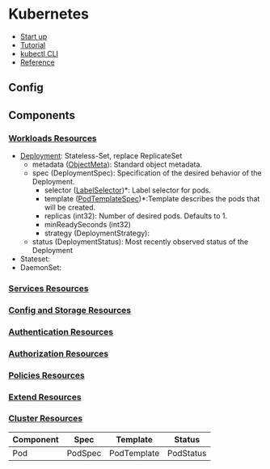 # Kubernetes
- [Start up](https://kubernetes.io/docs/setup/)
- [Tutorial](https://kubernetes.io/docs/tutorials/)
- [kubectl CLI](https://kubernetes.io/docs/reference/kubectl/)
- [Reference](https://kubernetes.io/docs/reference/)

## Config

## Components
### [Workloads Resources]()
- [Deployment](https://kubernetes.io/docs/reference/kubernetes-api/workloads-resources/deployment-v1/): Stateless-Set, replace ReplicateSet
    - metadata ([ObjectMeta](https://kubernetes.io/docs/reference/kubernetes-api/common-definitions/object-meta/#ObjectMeta)): Standard object metadata.
    - spec (DeploymentSpec): Specification of the desired behavior of the Deployment.
        - selector ([LabelSelector](https://kubernetes.io/docs/reference/kubernetes-api/common-definitions/label-selector/#LabelSelector))*:  Label selector for pods. 
        - template ([PodTemplateSpec](https://kubernetes.io/docs/reference/kubernetes-api/workloads-resources/pod-template-v1/#PodTemplateSpec))*:Template describes the pods that will be created.
        - replicas (int32): Number of desired pods. Defaults to 1.
        - minReadySeconds (int32)
        - strategy (DeploymentStrategy):
    - status (DeploymentStatus): Most recently observed status of the Deployment
- Stateset:
- DaemonSet:

### [Services Resources]()

### [Config and Storage Resources]()

### [Authentication Resources]()

### [Authorization Resources]()

### [Policies Resources]()

### [Extend Resources]()

### [Cluster Resources]()



| Component | Spec | Template | Status |
| --------- | ---- | -------- | ------ |
| Pod | PodSpec | PodTemplate | PodStatus |
